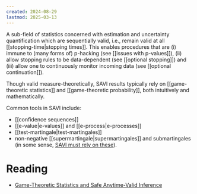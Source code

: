 ```yaml
---
created: 2024-08-29
lastmod: 2025-03-13
---
```


A sub-field of statistics concerned with estimation and uncertainty quantification which are sequentially valid, i.e., remain valid at all [[stopping-time|stopping times]]. This enables procedures that are (i) immune to (many forms of) p-hacking (see [[issues with p-values]]), (ii) allow stopping rules to be data-dependent (see [[optional stopping]]) and (iii) allow one to continuously monitor incoming data (see [[optional continuation]]). 

Though valid measure-theoretically, SAVI results typically rely on [[game-theoretic statistics]] and [[game-theoretic probability]], both intuitively and mathematically. 

Common tools in SAVI include: 
- [[confidence sequences]]
- [[e-value|e-values]] and [[e-process|e-processes]] 
- [[test-martingale|test-martingales]]
- non-negative [[supermartingale|supermartingales]] and submartingales (in some sense, [SAVI must rely on these](https://arxiv.org/abs/2009.03167)). 

# Reading
- [Game-Theoretic Statistics and Safe Anytime-Valid Inference](https://arxiv.org/pdf/2210.01948.pdf)
